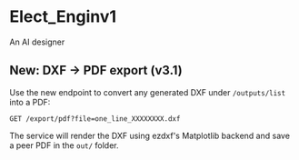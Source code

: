# Elect_Enginv1
An AI designer


## New: DXF → PDF export (v3.1)
Use the new endpoint to convert any generated DXF under `/outputs/list` into a PDF:
```
GET /export/pdf?file=one_line_XXXXXXXX.dxf
```
The service will render the DXF using ezdxf's Matplotlib backend and save a peer PDF in the `out/` folder.
